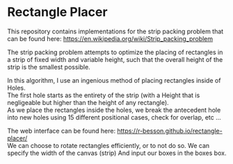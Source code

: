 # Rectangle Placer

This repository contains implementations for the strip packing problem that can be found here: https://en.wikipedia.org/wiki/Strip_packing_problem <br>

The strip packing problem attempts to optimize the placing of rectangles in a strip of fixed width and variable height, such that the overall height of the strip is the smallest possible. <br>

   In this algorithm, I use an ingenious method of placing rectangles inside of Holes. <br>
The first hole starts as the entirety of the strip (with a Height that is negligeable but higher than the height of any rectangle). <br>
As we place the rectangles inside the holes, we break the antecedent hole into new holes using 15 different positional cases, check for overlap, etc ... <br>

The web interface can be found here: https://r-besson.github.io/rectangle-placer/ <br>
We can choose to rotate rectangles efficiently, or to not do so. 
We can specify the width of the canvas (strip) 
And input our boxes in the boxes box.
